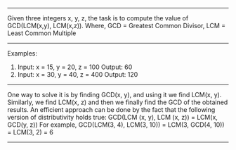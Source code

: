 ---------------------------------------------------------------------------------------------------

Given three integers x, y, z, the task is to compute the value of GCD(LCM(x,y), LCM(x,z)). 
Where, GCD = Greatest Common Divisor, LCM = Least Common Multiple

---------------------------------------------------------------------------------------------------

Examples: 
1. Input: x = 15, y = 20, z = 100
Output: 60
2. Input: x = 30, y = 40, z = 400
Output: 120

---------------------------------------------------------------------------------------------------

One way to solve it is by finding GCD(x, y), and using it we find LCM(x, y). Similarly, we find LCM(x, z) and then we finally find the GCD of the obtained results.
An efficient approach can be done by the fact that the following version of distributivity holds true:
GCD(LCM (x, y), LCM (x, z)) = LCM(x, GCD(y, z))
For example, GCD(LCM(3, 4), LCM(3, 10)) = LCM(3, GCD(4, 10)) = LCM(3, 2) = 6 

---------------------------------------------------------------------------------------------------
